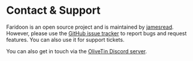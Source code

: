 # Contact & Support

Faridoon is an open source project and is maintained by [jamesread](https://jread.com). However, please use the [GitHub issue tracker](https://github.com/jamesread/Faridoon/issues) to report bugs and request features. You can also use it for support tickets.

You can also get in touch via the [OliveTin Discord server](https://discord.gg/jhYWWpNJ3v). 
